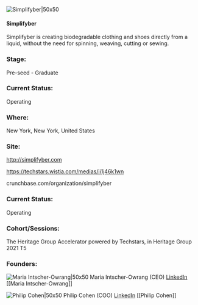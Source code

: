 

![Simplifyber|50x50](https://apimg.techstars.com/connect/images/image_files/612832abf6be12000885aace/original/CA844E4E-EE87-49F7-A5D4-809DBFF2EB2A.jpeg)

#### Simplifyber
Simplifyber is creating biodegradable clothing and shoes directly from a liquid, without the need for spinning, weaving, cutting or sewing.

### Stage: 
Pre-seed - Graduate 

### Current Status: 
Operating

### Where:
New York, New York, United States

### Site:
http://simplifyber.com

https://techstars.wistia.com/medias/ii1j46k1wn

crunchbase.com/organization/simplifyber

### Current Status: 
Operating

### Cohort/Sessions: 
The Heritage Group Accelerator powered by Techstars, in Heritage Group 2021 T5

### Founders: 

![Maria Intscher-Owrang|50x50](https://apimg.techstars.com/connect/images/image_files/60fa32d8b49cdd0007a31b21/original/MariaIntscherOwrang.png) Maria Intscher-Owrang (CEO) [LinkedIn](https://linkedin.com/in/maria-intscher-owrang-3278a07) [[Maria Intscher-Owrang]]

![Philip Cohen|50x50](https://apimg.techstars.com/connect/images/image_files/61f73897e838a39eb60e0c46/original/A6C0DA2A-9DAC-4282-B279-475AD2436482.jpeg) Philip Cohen (COO) [LinkedIn](https://linkedin.com/in/philip-cohen-a0a32737) [[Philip Cohen]]


